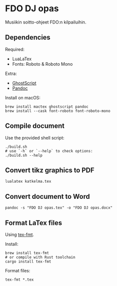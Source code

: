 # FDO DJ opas

Musiikin soitto-ohjeet FDO:n kilpailuihin.

## Dependencies

Required:

- LuaLaTex
- Fonts: Roboto & Roboto Mono

Extra:

- [GhostScript](https://ghostscript.com/about/index.html)
- [Pandoc](https://pandoc.org)

Install on macOS:

```shell
brew install mactex ghostscript pandoc
brew install --cask font-roboto font-roboto-mono
```

## Compile document

Use the provided shell script:

```shell
./build.sh
# use `-h` or `--help` to check options:
./build.sh --help
```

## Convert tikz graphics to PDF

```shell
lualatex katkelma.tex
```

## Convert document to Word

```shell
pandoc -s "FDO DJ opas.tex" -o "FDO DJ opas.docx"
```

## Format LaTex files

Using [tex-fmt](https://github.com/WGUNDERWOOD/tex-fmt).

Install:

```shell
brew install tex-fmt
# or compile with Rust toolchain
cargo install tex-fmt
```

Format files:

```shell
tex-fmt *.tex
```
